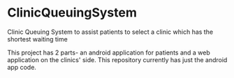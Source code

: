 # ClinicQueuingSystem
Clinic Queuing System  to assist patients to select a clinic which has the shortest waiting time

This project has 2 parts- an android application for patients and a web application on the clinics' side. 
This repository currently has just the android app code.
